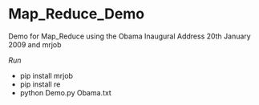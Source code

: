 # Map_Reduce_Demo
Demo for Map_Reduce using the  Obama Inaugural Address 20th January 2009 and mrjob

*Run*
- pip install mrjob
- pip install re
- python Demo.py Obama.txt
